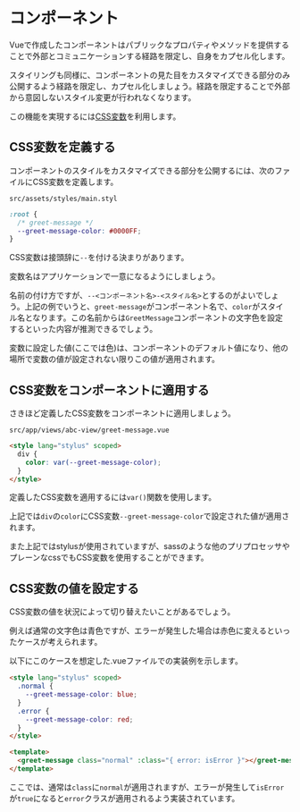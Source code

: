 # コンポーネント

Vueで作成したコンポーネントはパブリックなプロパティやメソッドを提供することで外部とコミュニケーションする経路を限定し、自身をカプセル化します。

スタイリングも同様に、コンポーネントの見た目をカスタマイズできる部分のみ公開するよう経路を限定し、カプセル化しましょう。経路を限定することで外部から意図しないスタイル変更が行われなくなります。

この機能を実現するには[CSS変数](/styling/css-variables/index.md)を利用します。


## CSS変数を定義する

コンポーネントのスタイルをカスタマイズできる部分を公開するには、次のファイルにCSS変数を定義します。

`src/assets/styles/main.styl`

```css
:root {
  /* greet-message */
  --greet-message-color: #0000FF;
}
```

CSS変数は接頭辞に`--`を付ける決まりがあります。

変数名はアプリケーションで一意になるようにしましょう。

名前の付け方ですが、`--<コンポーネント名>-<スタイル名>`とするのがよいでしょう。上記の例でいうと、`greet-message`がコンポーネント名で、`color`がスタイル名となります。この名前からは`GreetMessage`コンポーネントの文字色を設定するといった内容が推測できるでしょう。

変数に設定した値(ここでは色)は、コンポーネントのデフォルト値になり、他の場所で変数の値が設定されない限りこの値が適用されます。

## CSS変数をコンポーネントに適用する

さきほど定義したCSS変数をコンポーネントに適用しましょう。

`src/app/views/abc-view/greet-message.vue`

```html
<style lang="stylus" scoped>
  div {
    color: var(--greet-message-color);
  }
</style>
```

定義したCSS変数を適用するには`var()`関数を使用します。

上記では`div`の`color`にCSS変数`--greet-message-color`で設定された値が適用されます。

また上記ではstylusが使用されていますが、sassのような他のプリプロセッサやプレーンなcssでもCSS変数を使用することができます。


## CSS変数の値を設定する

CSS変数の値を状況によって切り替えたいことがあるでしょう。

例えば通常の文字色は青色ですが、エラーが発生した場合は赤色に変えるといったケースが考えられます。

以下にこのケースを想定した.vueファイルでの実装例を示します。

```html
<style lang="stylus" scoped>
  .normal {
    --greet-message-color: blue;
  }
  .error {
    --greet-message-color: red;
  }
</style>

<template>
  <greet-message class="normal" :class="{ error: isError }"></greet-message>
</template>
```

ここでは、通常は`class`に`normal`が適用されますが、エラーが発生して`isError`が`true`になると`error`クラスが適用されるよう実装されています。
